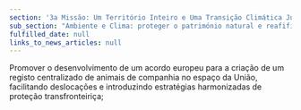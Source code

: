 ```yaml
---
section: '3a Missão: Um Território Inteiro e Uma Transição Climática Justa'
sub_section: "Ambiente e Clima: proteger o património natural e reafifirmar a liderança na redução de emissões"
fulfilled_date: null
links_to_news_articles: null
---
```


Promover o desenvolvimento de um acordo europeu para a criação de um registo centralizado de animais de companhia no espaço da União, facilitando deslocações e introduzindo estratégias harmonizadas de proteção transfronteiriça;